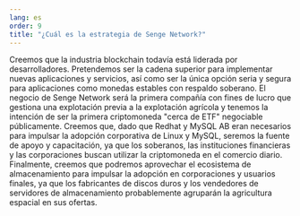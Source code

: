 ```yaml
---
lang: es
order: 9
title: "¿Cuál es la estrategia de Senge Network?"
---
```


Creemos que la industria blockchain todavía está liderada por desarrolladores. Pretendemos ser la cadena superior para implementar nuevas aplicaciones y servicios, así como ser la única opción seria y segura para aplicaciones como monedas estables con respaldo soberano. El negocio de Senge Network será la primera compañía con fines de lucro que gestiona una explotación previa a la explotación agrícola y tenemos la intención de ser la primera criptomoneda "cerca de ETF" negociable públicamente. Creemos que, dado que Redhat y MySQL AB eran necesarios para impulsar la adopción corporativa de Linux y MySQL, seremos la fuente de apoyo y capacitación, ya que los soberanos, las instituciones financieras y las corporaciones buscan utilizar la criptomoneda en el comercio diario. Finalmente, creemos que podremos aprovechar el ecosistema de almacenamiento para impulsar la adopción en corporaciones y usuarios finales, ya que los fabricantes de discos duros y los vendedores de servidores de almacenamiento probablemente agruparán la agricultura espacial en sus ofertas.
